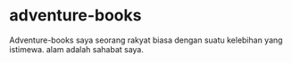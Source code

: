 # adventure-books
Adventure-books
saya seorang rakyat biasa dengan suatu kelebihan yang istimewa.
alam adalah sahabat saya.
